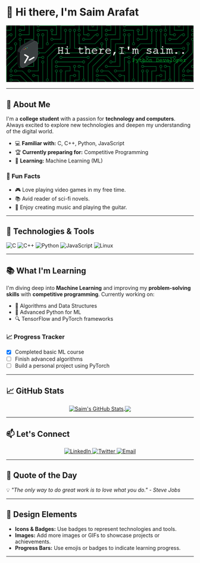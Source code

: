 # 👋 Hi there, I'm Saim Arafat

![Header Image](https://github.com/saim0xt/saim0xt/blob/main/assests/header-image.png)

---

## 🚀 About Me

I'm a **college student** with a passion for **technology and computers**. Always excited to explore new technologies and deepen my understanding of the digital world.

- 💻 **Familiar with:** C, C++, Python, JavaScript
- 🏆 **Currently preparing for:** Competitive Programming
- 🤖 **Learning:** Machine Learning (ML)

### 🌟 Fun Facts

- 🎮 Love playing video games in my free time.
- 📚 Avid reader of sci-fi novels.
- 🎵 Enjoy creating music and playing the guitar.

---

## 🔧 Technologies & Tools

![C](https://img.shields.io/badge/-C-00599C?style=flat-square&logo=c&logoColor=white)
![C++](https://img.shields.io/badge/-C++-00599C?style=flat-square&logo=c%2B%2B&logoColor=white)
![Python](https://img.shields.io/badge/-Python-3776AB?style=flat-square&logo=python&logoColor=white)
![JavaScript](https://img.shields.io/badge/-JavaScript-F7DF1E?style=flat-square&logo=javascript&logoColor=black)
![Linux](https://img.shields.io/badge/-Linux-FCC624?style=flat-square&logo=linux&logoColor=black)

---

## 📚 What I'm Learning

I'm diving deep into **Machine Learning** and improving my **problem-solving skills** with **competitive programming**. Currently working on:

- 📘 Algorithms and Data Structures
- 🐍 Advanced Python for ML
- 🔍 TensorFlow and PyTorch frameworks

### 📈 Progress Tracker

- [x] Completed basic ML course
- [ ] Finish advanced algorithms
- [ ] Build a personal project using PyTorch

---

## 📈 GitHub Stats

<div align="center">
  <a href="https://github.com/saim0xt">
    <img align="center" src="https://github-readme-stats.vercel.app/api?username=saim0xt&show_icons=true&line_height=27&count_private=true&title_color=ffffff&text_color=c9cacc&icon_color=2bbc8a&bg_color=1d1f21" alt="Saim's GitHub Stats" />
  </a>
  <a href="https://github.com/saim0xt">
    <img align="center" src="https://github-readme-stats.vercel.app/api/top-langs/?username=saim0xt&hide=java,html,tex&title_color=ffffff&text_color=c9cacc&icon_color=2bbc8a&bg_color=1d1f21&langs_count=3" />
  </a>
</div>

---

## 📫 Let's Connect

<div align="center">
  <a href="https://www.linkedin.com/in/your-linkedin">
    <img src="https://img.shields.io/badge/-LinkedIn-0077B5?style=for-the-badge&logo=linkedin&logoColor=white" alt="LinkedIn" />
  </a>
  <a href="https://twitter.com/your-twitter">
    <img src="https://img.shields.io/badge/-Twitter-1DA1F2?style=for-the-badge&logo=twitter&logoColor=white" alt="Twitter" />
  </a>
  <a href="mailto:coder.saim@outlook.com">
    <img src="https://img.shields.io/badge/-Email-D14836?style=for-the-badge&logo=gmail&logoColor=white" alt="Email" />
  </a>
</div>

---

## 🌟 Quote of the Day

💡 *"The only way to do great work is to love what you do." - Steve Jobs*

---

## 🎨 Design Elements

- **Icons & Badges:** Use badges to represent technologies and tools.
- **Images:** Add more images or GIFs to showcase projects or achievements.
- **Progress Bars:** Use emojis or badges to indicate learning progress.

---
